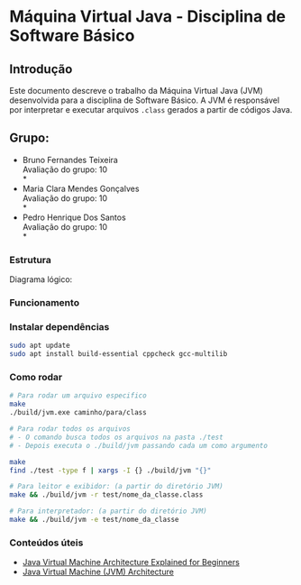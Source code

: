 # Máquina Virtual Java - Disciplina de Software Básico

## Introdução

Este documento descreve o trabalho da Máquina Virtual Java (JVM) desenvolvida para a disciplina de Software Básico. A JVM é responsável por interpretar e executar arquivos `.class` gerados a partir de códigos Java.

## Grupo:

- Bruno Fernandes Teixeira  
  Avaliação do grupo: 10  
  * 
- Maria Clara Mendes Gonçalves  
  Avaliação do grupo: 10  
  *
- Pedro Henrique Dos Santos  
  Avaliação do grupo: 10  
  *

### Estrutura

Diagrama lógico:

### Funcionamento

### Instalar dependências

```bash
sudo apt update
sudo apt install build-essential cppcheck gcc-multilib
```

### Como rodar

```bash
# Para rodar um arquivo especifico
make
./build/jvm.exe caminho/para/class

# Para rodar todos os arquivos
# - O comando busca todos os arquivos na pasta ./test
# - Depois executa o ./build/jvm passando cada um como argumento

make
find ./test -type f | xargs -I {} ./build/jvm "{}"

# Para leitor e exibidor: (a partir do diretório JVM)
make && ./build/jvm -r test/nome_da_classe.class

# Para interpretador: (a partir do diretório JVM)
make && ./build/jvm -e test/nome_da_classe

```

### Conteúdos úteis

- [Java Virtual Machine Architecture Explained for Beginners](https://www.youtube.com/watch?v=jnpuRvRdTgI)
- [Java Virtual Machine (JVM) Architecture](https://docs.oracle.com/javase/specs/jvms/se8/html/index.html)

